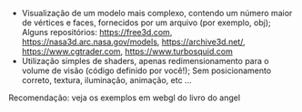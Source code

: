 - Visualização de um modelo mais complexo, contendo um número maior de vértices e faces, fornecidos por um arquivo (por exemplo, obj); Alguns repositórios: https://free3d.com, https://nasa3d.arc.nasa.gov/models, https://archive3d.net/, https://www.cgtrader.com, https://www.turbosquid.com
- Utilização simples de shaders, apenas redimensionamento para o volume de visão (código definido por você!); Sem posicionamento correto, textura, iluminação, animação, etc ...

Recomendação: veja os exemplos em webgl do livro do angel
